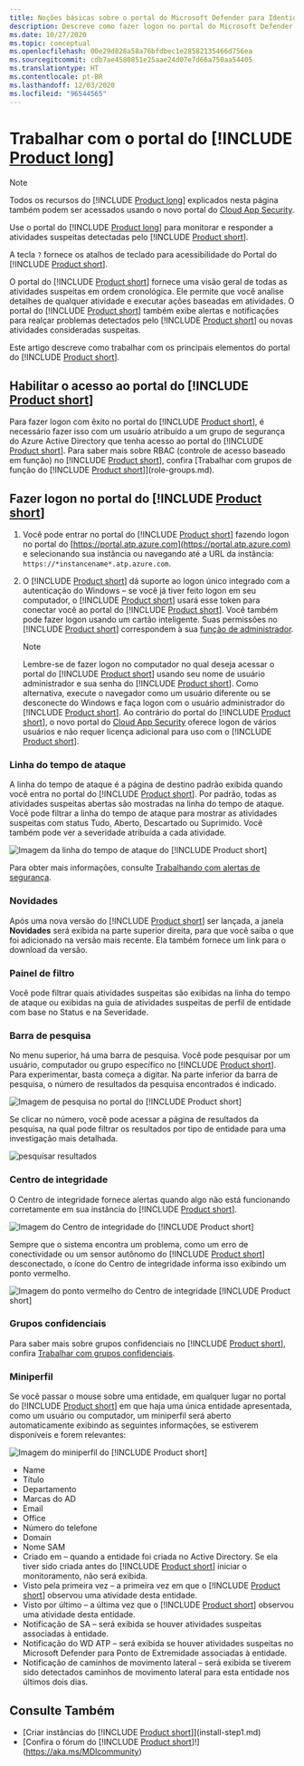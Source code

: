 ```yaml
---
title: Noções básicas sobre o portal do Microsoft Defender para Identidade
description: Descreve como fazer logon no portal do Microsoft Defender para Identidade e os componentes desse portal
ms.date: 10/27/2020
ms.topic: conceptual
ms.openlocfilehash: 00e29d828a58a76bfdbec1e28582135466d756ea
ms.sourcegitcommit: cdb7ae4580851e25aae24d07e7d66a750aa54405
ms.translationtype: HT
ms.contentlocale: pt-BR
ms.lasthandoff: 12/03/2020
ms.locfileid: "96544565"
---
```

# <a name="working-with-the-product-long-portal"></a>Trabalhar com o portal do [!INCLUDE [Product long](includes/product-long.md)]

> [!NOTE]
> Todos os recursos do [!INCLUDE [Product long](includes/product-long.md)] explicados nesta página também podem ser acessados usando o novo portal do [Cloud App Security](https://portal.cloudappsecurity.com).

Use o portal do [!INCLUDE [Product long](includes/product-long.md)] para monitorar e responder a atividades suspeitas detectadas pelo [!INCLUDE [Product short](includes/product-short.md)].

A tecla `?` fornece os atalhos de teclado para acessibilidade do Portal do [!INCLUDE [Product short](includes/product-short.md)].

O portal do [!INCLUDE [Product short](includes/product-short.md)] fornece uma visão geral de todas as atividades suspeitas em ordem cronológica. Ele permite que você analise detalhes de qualquer atividade e executar ações baseadas em atividades. O portal do [!INCLUDE [Product short](includes/product-short.md)] também exibe alertas e notificações para realçar problemas detectados pelo [!INCLUDE [Product short](includes/product-short.md)] ou novas atividades consideradas suspeitas.

Este artigo descreve como trabalhar com os principais elementos do portal do [!INCLUDE [Product short](includes/product-short.md)].

## <a name="enabling-access-to-the-product-short-portal"></a>Habilitar o acesso ao portal do [!INCLUDE [Product short](includes/product-short.md)]

Para fazer logon com êxito no portal do [!INCLUDE [Product short](includes/product-short.md)], é necessário fazer isso com um usuário atribuído a um grupo de segurança do Azure Active Directory que tenha acesso ao portal do [!INCLUDE [Product short](includes/product-short.md)].
Para saber mais sobre RBAC (controle de acesso baseado em função) no [!INCLUDE [Product short](includes/product-short.md)], confira [Trabalhar com grupos de função do [!INCLUDE [Product short](includes/product-short.md)]](role-groups.md).

## <a name="logging-into-the-product-short-portal"></a>Fazer logon no portal do [!INCLUDE [Product short](includes/product-short.md)]

1. Você pode entrar no portal do [!INCLUDE [Product short](includes/product-short.md)] fazendo logon no portal do [https://portal.atp.azure.com](https://portal.atp.azure.com) e selecionando sua instância ou navegando até a URL da instância: `https://*instancename*.atp.azure.com`.

1. O [!INCLUDE [Product short](includes/product-short.md)] dá suporte ao logon único integrado com a autenticação do Windows – se você já tiver feito logon em seu computador, o [!INCLUDE [Product short](includes/product-short.md)] usará esse token para conectar você ao portal do [!INCLUDE [Product short](includes/product-short.md)]. Você também pode fazer logon usando um cartão inteligente. Suas permissões no [!INCLUDE [Product short](includes/product-short.md)] correspondem à sua [função de administrador](role-groups.md).

   > [!NOTE]
   > Lembre-se de fazer logon no computador no qual deseja acessar o portal do [!INCLUDE [Product short](includes/product-short.md)] usando seu nome de usuário administrador e sua senha do [!INCLUDE [Product short](includes/product-short.md)]. Como alternativa, execute o navegador como um usuário diferente ou se desconecte do Windows e faça logon com o usuário administrador do [!INCLUDE [Product short](includes/product-short.md)]. Ao contrário do portal do [!INCLUDE [Product short](includes/product-short.md)], o novo portal do [Cloud App Security](https://portal.cloudappsecurity.com) oferece logon de vários usuários e não requer licença adicional para uso com o [!INCLUDE [Product short](includes/product-short.md)].

### <a name="attack-time-line"></a>Linha do tempo de ataque

A linha do tempo de ataque é a página de destino padrão exibida quando você entra no portal do [!INCLUDE [Product short](includes/product-short.md)]. Por padrão, todas as atividades suspeitas abertas são mostradas na linha do tempo de ataque. Você pode filtrar a linha do tempo de ataque para mostrar as atividades suspeitas com status Tudo, Aberto, Descartado ou Suprimido. Você também pode ver a severidade atribuída a cada atividade.

![Imagem da linha do tempo de ataque do [!INCLUDE [Product short](includes/product-short.md)]](media/sa-timeline.png)

Para obter mais informações, consulte [Trabalhando com alertas de segurança](working-with-suspicious-activities.md).

### <a name="whats-new"></a>Novidades

Após uma nova versão do [!INCLUDE [Product short](includes/product-short.md)] ser lançada, a janela **Novidades** será exibida na parte superior direita, para que você saiba o que foi adicionado na versão mais recente. Ela também fornece um link para o download da versão.

### <a name="filtering-panel"></a>Painel de filtro

Você pode filtrar quais atividades suspeitas são exibidas na linha do tempo de ataque ou exibidas na guia de atividades suspeitas de perfil de entidade com base no Status e na Severidade.

<a name="search-bar"></a>

### <a name="search-bar"></a>Barra de pesquisa

No menu superior, há uma barra de pesquisa. Você pode pesquisar por um usuário, computador ou grupo específico no [!INCLUDE [Product short](includes/product-short.md)]. Para experimentar, basta começa a digitar. Na parte inferior da barra de pesquisa, o número de resultados da pesquisa encontrados é indicado.

![Imagem de pesquisa no portal do [!INCLUDE [Product short](includes/product-short.md)]](media/workspace-portal-search.png)

Se clicar no número, você pode acessar a página de resultados da pesquisa, na qual pode filtrar os resultados por tipo de entidade para uma investigação mais detalhada.

![pesquisar resultados](media/search-results.png)

### <a name="health-center"></a>Centro de integridade

O Centro de integridade fornece alertas quando algo não está funcionando corretamente em sua instância do [!INCLUDE [Product short](includes/product-short.md)].

![Imagem do Centro de integridade do [!INCLUDE [Product short](includes/product-short.md)]](media/health-issue.png)

Sempre que o sistema encontra um problema, como um erro de conectividade ou um sensor autônomo do [!INCLUDE [Product short](includes/product-short.md)] desconectado, o ícone do Centro de integridade informa isso exibindo um ponto vermelho.

![Imagem do ponto vermelho do Centro de integridade [!INCLUDE [Product short](includes/product-short.md)]](media/health-bar.png)

### <a name="sensitive-groups"></a>Grupos confidenciais

Para saber mais sobre grupos confidenciais no [!INCLUDE [Product short](includes/product-short.md)], confira [Trabalhar com grupos confidenciais](sensitive-accounts.md).

### <a name="mini-profile"></a>Miniperfil

Se você passar o mouse sobre uma entidade, em qualquer lugar no portal do [!INCLUDE [Product short](includes/product-short.md)] em que haja uma única entidade apresentada, como um usuário ou computador, um miniperfil será aberto automaticamente exibindo as seguintes informações, se estiverem disponíveis e forem relevantes:

![Imagem do miniperfil do [!INCLUDE [Product short](includes/product-short.md)]](media/mini-profile.png)

- Name
- Título
- Departamento
- Marcas do AD
- Email
- Office
- Número do telefone
- Domain
- Nome SAM
- Criado em – quando a entidade foi criada no Active Directory. Se ela tiver sido criada antes do [!INCLUDE [Product short](includes/product-short.md)] iniciar o monitoramento, não será exibida.
- Visto pela primeira vez – a primeira vez em que o [!INCLUDE [Product short](includes/product-short.md)] observou uma atividade desta entidade.
- Visto por último – a última vez que o [!INCLUDE [Product short](includes/product-short.md)] observou uma atividade desta entidade.
- Notificação de SA – será exibida se houver atividades suspeitas associadas à entidade.
- Notificação do WD ATP – será exibida se houver atividades suspeitas no Microsoft Defender para Ponto de Extremidade associadas à entidade.
- Notificação de caminhos de movimento lateral – será exibida se tiverem sido detectados caminhos de movimento lateral para esta entidade nos últimos dois dias.

## <a name="see-also"></a>Consulte Também

- [Criar instâncias do [!INCLUDE [Product short](includes/product-short.md)]](install-step1.md)
- [Confira o fórum do [!INCLUDE [Product short](includes/product-short.md)]!](https://aka.ms/MDIcommunity)

